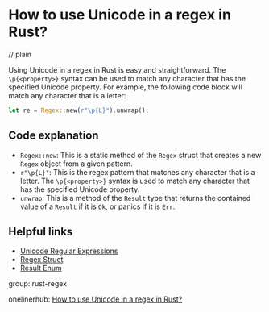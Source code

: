 # How to use Unicode in a regex in Rust?
// plain

Using Unicode in a regex in Rust is easy and straightforward. The `\p{<property>}` syntax can be used to match any character that has the specified Unicode property. For example, the following code block will match any character that is a letter:

```rust
let re = Regex::new(r"\p{L}").unwrap();
```

## Code explanation


- `Regex::new`: This is a static method of the `Regex` struct that creates a new `Regex` object from a given pattern.
- `r"\p{L}"`: This is the regex pattern that matches any character that is a letter. The `\p{<property>}` syntax is used to match any character that has the specified Unicode property.
- `unwrap`: This is a method of the `Result` type that returns the contained value of a `Result` if it is `Ok`, or panics if it is `Err`.

## Helpful links

- [Unicode Regular Expressions](https://doc.rust-lang.org/regex/regex/index.html#unicode-regular-expressions)
- [Regex Struct](https://doc.rust-lang.org/regex/regex/struct.Regex.html)
- [Result Enum](https://doc.rust-lang.org/std/result/enum.Result.html)

group: rust-regex

onelinerhub: [How to use Unicode in a regex in Rust?](https://onelinerhub.com/rust/how-to-use-unicode-in-a-regex-in-rust)